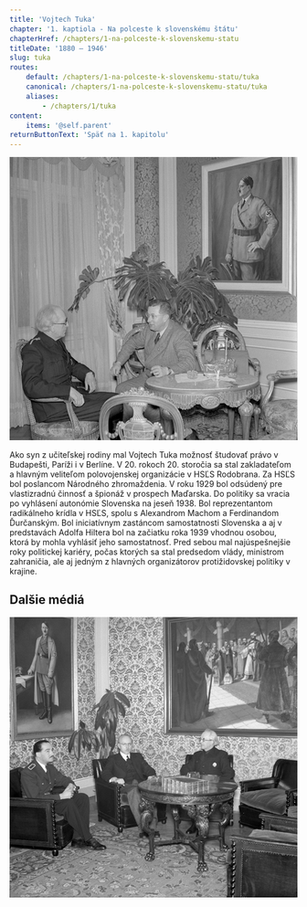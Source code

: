 ```yaml
---
title: 'Vojtech Tuka'
chapter: '1. kaptiola - Na polceste k slovenskému štátu'
chapterHref: /chapters/1-na-polceste-k-slovenskemu-statu
titleDate: '1880 – 1946'
slug: tuka
routes:
    default: /chapters/1-na-polceste-k-slovenskemu-statu/tuka
    canonical: /chapters/1-na-polceste-k-slovenskemu-statu/tuka
    aliases:
        - /chapters/1/tuka
content:
    items: '@self.parent'
returnButtonText: 'Späť na 1. kapitolu'
---
```


[![Neznámy autor. Reprezentačné priestory predsedu vlády Vojtecha Tuku. 1941. SNA, Bratislava – fond STK](SVK_TMP.140.jpeg)
](https://www.webumenia.sk/dielo/SVK:TMP.140?collection=82)

<span class="drop-cap">A</span>ko syn z učiteľskej rodiny mal Vojtech Tuka možnosť študovať právo v Budapešti, Paríži i v Berlíne. V 20. rokoch 20. storočia sa stal zakladateľom a hlavným veliteľom polovojenskej organizácie v HSĽS Rodobrana. Za HSĽS bol poslancom Národného zhromaždenia. V roku 1929 bol odsúdený pre vlastizradnú činnosť a špionáž v prospech Maďarska. Do politiky sa vracia po vyhlásení autonómie Slovenska na jeseň 1938. Bol reprezentantom radikálneho krídla v HSĽS, spolu s Alexandrom Machom a Ferdinandom Ďurčanským. Bol iniciatívnym zastáncom samostatnosti Slovenska a aj v predstavách Adolfa Hiltera bol na začiatku roka 1939 vhodnou osobou, ktorá by mohla vyhlásiť jeho samostatnosť. Pred sebou mal najúspešnejšie roky politickej kariéry, počas ktorých sa stal predsedom vlády, ministrom zahraničia, ale aj jedným z hlavných organizátorov protižidovskej politiky v krajine.

## Dalšie médiá
[![Neznámy autor. Reprezentačné priestory predsedu vlády Vojtecha Tuku 2. 1941. SNA, Bratislava – fond STK](SVK_TMP.141.jpeg)](https://www.webumenia.sk/dielo/SVK:TMP.141?collection=82)
